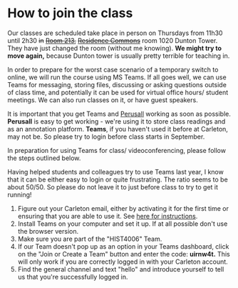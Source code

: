 # How to join the class

Our classes are scheduled take place in person on Thursdays from 11h30 until 2h30 ~~in~~ [~~Room 213~~](https://carleton.ca/ims/rooms/residence-commons-213/)~~,~~ [~~Residence Commons~~](https://carleton.ca/campus/map/#CO) room 1020 Dunton Tower. They have just changed the room (without me knowing). **We might try to move again,** because Dunton tower is usually pretty terrible for teaching in.&#x20;

In order to prepare for the worst case scenario of a temporary switch to online, we will run the course using MS Teams. If all goes well, we can use Teams for messaging, storing files, discussing or asking questions outside of class time, and potentially it can be used for virtual office hours/ student meetings. We can also run classes on it, or have guest speakers.&#x20;

&#x20;It is important that you get Teams and [Perusall](syllabus/digital-tools/perusall.md) working as soon as possible. **Perusall** is easy to get working - we're using it to store class readings and as an annotation platform. **Teams**, if you haven't used it before at Carleton, may not be. So please try to login before class starts in September.

In preparation for using Teams for class/ videoconferencing, please follow the steps outlined below.

Having helped students and colleagues try to use Teams last year, I know that it can be either easy to login or quite frustrating. The ratio seems to be about 50/50. So please do not leave it to just before class to try to get it running!

1. Figure out your Carleton email, either by activating it for the first time or ensuring that you are able to use it. See [here for instructions](https://carleton.ca/its/all-services/email/carleton-student-email/).
2. ​Install Teams on your computer and set it up. If at all possible don't use the browser version.
3. Make sure you are part of the "HIST4006" Team.
4. If our Team doesn't pop up as an option in your Teams dashboard, click on the "Join or Create a Team" button and enter the code: **uirnw4t.** This will only work if you are correctly logged in with your Carleton account.
5. Find the general channel and text "hello" and introduce yourself to tell us that you're successfully logged in.
